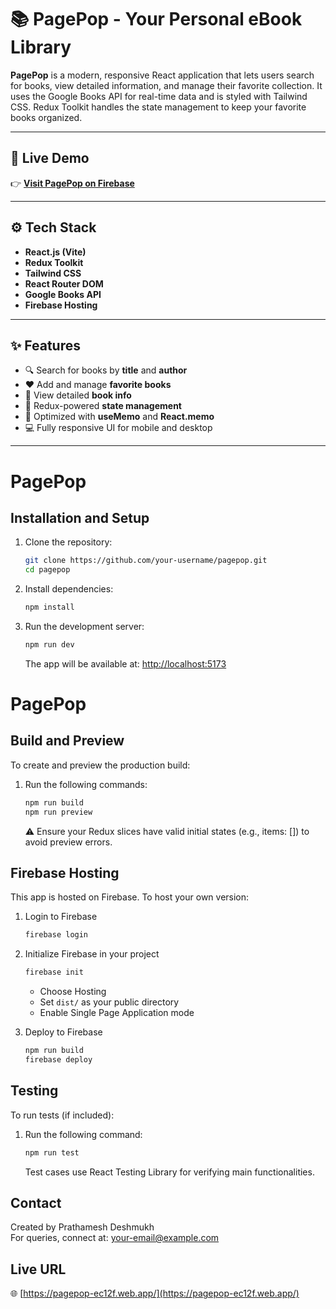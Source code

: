 # 📚 PagePop - Your Personal eBook Library

**PagePop** is a modern, responsive React application that lets users search for books, view detailed information, and manage their favorite collection. It uses the Google Books API for real-time data and is styled with Tailwind CSS. Redux Toolkit handles the state management to keep your favorite books organized.

---

## 🚀 Live Demo

👉 **[Visit PagePop on Firebase](https://pagepop-ec12f.web.app/)**

---

## ⚙️ Tech Stack

- **React.js (Vite)**
- **Redux Toolkit**
- **Tailwind CSS**
- **React Router DOM**
- **Google Books API**
- **Firebase Hosting**

---

## ✨ Features

- 🔍 Search for books by **title** and **author**
- ❤️ Add and manage **favorite books**
- 📘 View detailed **book info**
- 🎯 Redux-powered **state management**
- 💨 Optimized with **useMemo** and **React.memo**
- 💻 Fully responsive UI for mobile and desktop

---

# PagePop

## Installation and Setup

1. Clone the repository:
    ```bash
    git clone https://github.com/your-username/pagepop.git
    cd pagepop
    ```

2. Install dependencies:
    ```bash
    npm install
    ```

3. Run the development server:
    ```bash
    npm run dev
    ```
    The app will be available at: [http://localhost:5173](http://localhost:5173)


# PagePop

## Build and Preview
To create and preview the production build:

1. Run the following commands:
    ```bash
    npm run build
    npm run preview
    ```
    ⚠️ Ensure your Redux slices have valid initial states (e.g., items: []) to avoid preview errors.

## Firebase Hosting
This app is hosted on Firebase. To host your own version:

1. Login to Firebase
    ```bash
    firebase login
    ```

2. Initialize Firebase in your project
    ```bash
    firebase init
    ```
    - Choose Hosting
    - Set `dist/` as your public directory
    - Enable Single Page Application mode

3. Deploy to Firebase
    ```bash
    npm run build
    firebase deploy
    ```

## Testing
To run tests (if included):

1. Run the following command:
    ```bash
    npm run test
    ```
    Test cases use React Testing Library for verifying main functionalities.

## Contact
Created by Prathamesh Deshmukh  
For queries, connect at: your-email@example.com

## Live URL
🌐 [https://pagepop-ec12f.web.app/](https://pagepop-ec12f.web.app/)
